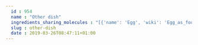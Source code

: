 ```yaml
---
  id : 954
  name : "Other dish"
  ingredients_sharing_molecules : "[{'name': 'Egg', 'wiki': 'Egg_as_food', 'id': 0, 'category': 'Animal Product', 'common_molecules': [247, 6202, 644104, 8094, 1130]}, {'name': 'Bread', 'wiki': 'Bread', 'id': 2, 'category': 'Bakery', 'common_molecules': [247, 6202, 644104, 8094, 1130]}, {'name': 'Wholewheat Bread', 'wiki': 'Whole_wheat_bread', 'id': 6, 'category': 'Bakery', 'common_molecules': [247, 6202, 644104, 8094, 1130]}, {'name': 'Wine', 'wiki': 'Wine', 'id': 32, 'category': 'Beverage Alcoholic', 'common_molecules': [247, 6202, 644104, 8094, 1130]}, {'name': 'Barley', 'wiki': 'Barley', 'id': 51, 'category': 'Cereal', 'common_molecules': [247, 6202, 644104, 8094, 1130]}]"
  slug : other-dish
  date : 2019-03-26T08:47:11+01:00
---
```



